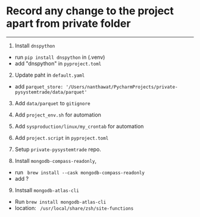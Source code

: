 # Record any change to the project apart from private folder

---

1. Install `dnspython`
- run `pip install dnspython` in (.venv)
- add "dnspython" in `pyproject.toml`

2. Update paht in `default.yaml`
- add `parquet_store: '/Users/nanthawat/PycharmProjects/private-pysystemtrade/data/parquet'`

3. Add `data/parquet` to `gitignore`

4. Add `project_env.sh` for automation

5. Add `sysproduction/linux/my_crontab` for automation

6. Add `project.script` in `pyproject.toml` 

7. Setup `private-pysystemtrade` repo. 

8. Install `mongodb-compass-readonly`, 
- run ` brew install --cask mongodb-compass-readonly`
- add ?
9. Instsall `mongodb-atlas-cli`
- Run `brew install mongodb-atlas-cli`
- location: ` /usr/local/share/zsh/site-functions`


